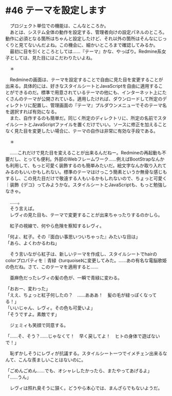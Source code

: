 # #46 テーマを設定します
　プロジェクト単位での機能は、こんなところか。  
　あとは、システム全体の動作を設定する、管理者向けの設定パネルのところ。動作に必須となる箇所はちゃんと設定したけど、それ以外の箇所はそんなにじっくりと見てないんだよね。この機会に、細かいところまで確認してみるか。  
　最初に目を引くところとしては……『テーマ』かな、やっぱり。Redmine系女子としては、見た目にはこだわりたいよね。

　＊

　Redmineの画面は、テーマを設定することで自由に見た目を変更することが出来る。具体的には、好きなスタイルシートとJavaScriptを自由に適用することができるのだ。標準で用意されているテーマの他にも、インターネット上にたくさんのテーマが公開されている。適用したければ、ダウンロードして所定のディレクトリに配置し、管理画面の『テーマ』プルダウンメニューでそのテーマ名を選択すれば有効になる。  
　また、自作するのも簡単だ。同じく所定のディレクトリに、所定の名前でスタイルシートとJavaScriptファイルを置くだけでいい。ソースに修正を加えることなく見た目を変更したい場合に、テーマの自作は非常に有効な手段である。

　＊

　……これだけで見た目を変えることが出来るんだねー。Redmineの再起動も不要だし、とっても便利。外部のWebフレームワーク……例えばBootStrapなんかも利用して、もっと可愛く装飾するのも簡単みたいだ。絵文字なんか取り入れてみるのもいいかもしれない。標準のテーマはけっこう簡素というか無骨な感じもするし、この見た目だけで敬遠する人もいるかもしれないので、ちょっと可愛く｜装飾《デコ》ってみようかな。スタイルシートとJavaScriptも、もっと勉強しなきゃ。

　……。  
　そう言えば。  
　レヴィの見た目も、テーマで変更することが出来ちゃったりするのかしら。

　紅子の視線で、何やら危険を察知するレヴィ。

「何よ、紅子。その『面白い事思いついちゃった』みたいな目は」  
「あら、よくわかるわね」

　そう言いながら紅子は、新しいテーマを作成し、スタイルシートでhairのcolorプロパティを｜青緑《turquoise》に変更してみた。……あの有名な電脳歌姫の色だね。さて、このテーマを適用すると……

　亜麻色だったレヴィの髪の色が、一瞬で青緑に変わる。

「おおー、変わった」  
「ええ、ちょっと紅子何したの？　……あああ！　髪の毛が緑っぽくなってる！」  
「いいじゃん、レヴィ。その色も可愛いよ」  
「そうですよ。素敵です」

　ジェミィも笑顔で同意する。

「……そ、そう？……じゃなくて！　早く戻してよ！　ヒトの身体で遊ばないで！」

　恥ずかしそうにレヴィが抗議する。スタイルシート一つでイメチェン出来るなんて、こんな羨ましいことはないのに。

「ごめんごめん……でも、オシャレしたかったら、またやってあげるよ」  
「……うん」

　レヴィは照れ臭そうに頷く。どうやら本心では、まんざらでもないようだ。
